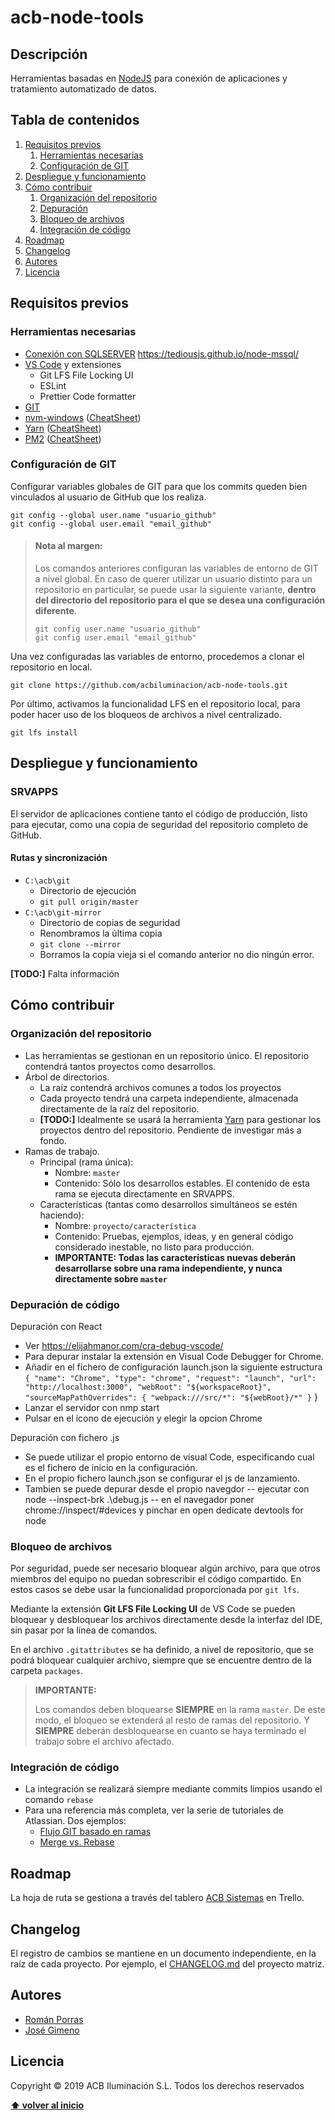 # acb-node-tools

## Descripción

Herramientas basadas en [NodeJS](https://github.com/nodejs/node) para conexión de aplicaciones y tratamiento automatizado de datos.

<a name="tabla-de-contenidos"></a>
## Tabla de contenidos

1. [Requisitos previos](#1-requisitos)
   1. [Herramientas necesarias](#1-1-herramientas)
   1. [Configuración de GIT](#1-2-git)
2. [Despliegue y funcionamiento](#2-despliegue)
3. [Cómo contribuir](#3-contribuciones)
   1. [Organización del repositorio](#3-1-repositorio)
   2. [Depuración](#3-2-depurar)
   3. [Bloqueo de archivos](#3-3-bloqueos)
   4. [Integración de código](#3-4-integracion)
4. [Roadmap](#4-roadmap)
5. [Changelog](#5-changelog)
6. [Autores](#6-autores)
7. [Licencia](#7-licencia)

<a name="1-requisitos"></a>
## Requisitos previos

<a name="1-1-herramientas"></a>
### Herramientas necesarias

- [Conexión con SQLSERVER](https://telerikhelper.net/2018/09/03/how-to-connect-your-node-js-app-with-sql-server/)
  https://tediousjs.github.io/node-mssql/
- [VS Code](https://code.visualstudio.com/) y extensiones
  - Git LFS File Locking UI
  - ESLint
  - Prettier Code formatter
- [GIT](https://git-scm.com/download/win)
- [nvm-windows](https://github.com/coreybutler/nvm-windows) ([CheatSheet](cheatsheet-nvm.md))
- [Yarn](https://yarnpkg.com/) ([CheatSheet](cheatsheet-yarn.md))
- [PM2](https://pm2.keymetrics.io/) ([CheatSheet](cheatsheet-pm2.md))

<a name="1-2-git"></a>
### Configuración de GIT

Configurar variables globales de GIT para que los commits queden bien vinculados al usuario de GitHub que los realiza.

```Shell
git config --global user.name "usuario_github"
git config --global user.email "email_github"
```

> #### Nota al margen:
> 
> Los comandos anteriores configuran las variables de entorno de GIT a nivel global. En caso de querer utilizar un usuario distinto para un repositorio en particular, se puede usar la siguiente variante, **dentro del directorio del repositorio para el que se desea una configuración diferente**.
> 
> ```Shell
> git config user.name "usuario_github"
> git config user.email "email_github"
> ```

Una vez configuradas las variables de entorno, procedemos a clonar el repositorio en local.

```Shell
git clone https://github.com/acbiluminacion/acb-node-tools.git
```

Por último, activamos la funcionalidad LFS en el repositorio local, para poder hacer uso de los bloqueos de archivos a nivel centralizado.

```Shell
git lfs install
```

<a name="2-despliegue"></a>
## Despliegue y funcionamiento

### SRVAPPS

El servidor de aplicaciones contiene tanto el código de producción, listo para ejecutar, como una copia de seguridad del repositorio completo de GitHub.

#### Rutas y sincronización

- `C:\acb\git`
  - Directorio de ejecución
  - `git pull origin/master`
- `C:\acb\git-mirror`
  - Directorio de copias de seguridad
  - Renombramos la última copia
  - `git clone --mirror`
  - Borramos la copia vieja si el comando anterior no dio ningún error.

**[TODO:]** Falta información

<a name="3-contribuciones"></a>
## Cómo contribuir

<a name="3-1-repositorio"></a>
### Organización del repositorio

- Las herramientas se gestionan en un repositorio único. El repositorio contendrá tantos proyectos como desarrollos.
- Árbol de directorios.
  - La raíz contendrá archivos comunes a todos los proyectos
  - Cada proyecto tendrá una carpeta independiente, almacenada directamente de la raíz del repositorio.
  - **[TODO:]** Idealmente se usará la herramienta [Yarn](https://yarnpkg.com/) para gestionar los proyectos dentro del repositorio. Pendiente de investigar más a fondo.
- Ramas de trabajo.
  - Principal (rama única):
    - Nombre: `master`
    - Contenido: Sólo los desarrollos estables. El contenido de esta rama se ejecuta directamente en SRVAPPS.
  - Características (tantas como desarrollos simultáneos se estén haciendo):
    - Nombre: `proyecto/característica`
    - Contenido: Pruebas, ejemplos, ideas, y en general código considerado inestable, no listo para producción.
    - **IMPORTANTE: Todas las características nuevas deberán desarrollarse sobre una rama independiente, y nunca directamente sobre `master`**
<a name="3-2-depurar"></a>
### Depuración de código
Depuración con React
   - Ver https://elijahmanor.com/cra-debug-vscode/
   - Para depurar instalar la extensión en Visual Code Debugger for Chrome.
   - Añadir en el fichero de configuración launch.json la siguiente estructura
          ``` {
               "name": "Chrome",
               "type": "chrome",
               "request": "launch",
               "url": "http://localhost:3000",
               "webRoot": "${workspaceRoot}",
               "sourceMapPathOverrides": {
                 "webpack:///src/*": "${webRoot}/*"
               }
         ```  }
   - Lanzar el servidor con nmp start        
   - Pulsar en el icono de ejecución y elegir la opcion Chrome   
  
  Depuración con fichero .js
   - Se puede utilizar el propio entorno de visual Code, especificando cual es el fichero de inicio en la configuración.
   - En el propio fichero launch.json se configurar el js de lanzamiento.
   - Tambien se puede depurar desde el propio navegdor
      -- ejecutar con node --inspect-brk .\debug.js
      -- en el navegador poner chrome://inspect/#devices y pinchar en open dedicate devtools for node
        

<a name="3-3-bloqueos"></a>
### Bloqueo de archivos

Por seguridad, puede ser necesario bloquear algún archivo, para que otros miembros del equipo no puedan sobrescribir el código compartido. En estos casos se debe usar la funcionalidad proporcionada por `git lfs`.

Mediante la extensión **Git LFS File Locking UI** de VS Code se pueden bloquear y desbloquear los archivos directamente desde la interfaz del IDE, sin pasar por la línea de comandos.

En el archivo `.gitattributes` se ha definido, a nivel de repositorio, que se podrá bloquear cualquier archivo, siempre que se encuentre dentro de la carpeta `packages`.

> **IMPORTANTE:**
> 
> Los comandos deben bloquearse **SIEMPRE** en la rama `master`.
> De este modo, el bloqueo se extenderá al resto de ramas del repositorio.
> Y **SIEMPRE** deberán desbloquearse en cuanto se haya terminado el trabajo sobre el archivo afectado.

<a name="3-4-integracion"></a>
### Integración de código

- La integración se realizará siempre mediante commits limpios usando el comando `rebase`
- Para una referencia más completa, ver la serie de tutoriales de Atlassian. Dos ejemplos:
  - [Flujo GIT basado en ramas](https://www.atlassian.com/es/git/tutorials/comparing-workflows/feature-branch-workflow)
  - [Merge vs. Rebase](https://www.atlassian.com/es/git/tutorials/merging-vs-rebasing)

<a name="4-roadmap"></a>
## Roadmap

La hoja de ruta se gestiona a través del tablero [ACB Sistemas](https://trello.com/b/rvzLbTZ8) en Trello.

<a name="5-changelog"></a>
## Changelog

El registro de cambios se mantiene en un documento independiente, en la raíz de cada proyecto. Por ejemplo, el [CHANGELOG.md](CHANGELOG.md) del proyecto matriz.

<a name="6-autores"></a>
## Autores

- [Román Porras](https://github.com/romanporras)
- [José Gimeno](https://github.com/jgimenoperez)

<a name="7-licencia"></a>
## Licencia

Copyright &copy; 2019 ACB Iluminación S.L. Todos los derechos reservados

**[⬆ volver al inicio](#tabla-de-contenidos)**
